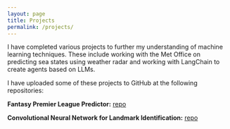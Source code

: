 ```yaml
---
layout: page
title: Projects
permalink: /projects/
---
```


I have completed various projects to further my understanding of machine learning techniques. These include working with the Met Office on predicting sea states using weather radar and working with LangChain to create agents based on LLMs. 

I have uploaded some of these projects to GitHub at the following repositories:

**Fantasy Premier League Predictor:**
[repo](https://github.com/bencecsiba/FPL-Predictor)

**Convolutional Neural Network for Landmark Identification:** 
[repo](https://github.com/bencecsiba/Udacity-CNN)
